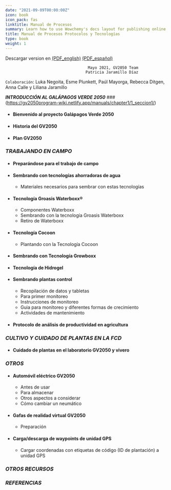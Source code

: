 ```yaml
---
date: "2021-09-09T00:00:00Z"
icon: book
icon_pack: fas
linktitle: Manual de Procesos
summary: Learn how to use Wowchemy's docs layout for publishing online courses, software documentation, and tutorials.
title: Manual de Procesos Protocolos y Tecnologías
type: book
weight: 1
---
```


Descargar version en [(PDF_english)](/manuals/chapter1/Manual_vol_english.pdf) [(PDF_español)](/manuals/chapter1/Manual_Vol.pdf)

                                        Mayo 2021, GV2050 Team
                                       Patricia Jaramillo Díaz
`Colaboración`: Luka Negoita, Esme Plunkett, Paúl Mayorga, Rebecca Ditgen, Anna Calle y Liliana Jaramillo


***INTRODUCCIÓN AL GALÁPAGOS VERDE 2050*** ###(https://gv2050program-wiki.netlify.app/manuals/chapter1/1_seccion1/) 

+ #### Bienvenido al proyecto Galápagos Verde 2050

+ #### Historia del GV2050

+ #### Plan GV2050

### ***TRABAJANDO EN CAMPO***

- ####  Preparándose para el trabajo de campo
  
+ ####  Sembrando con tecnologías ahorradoras de agua
  
  - Materiales necesarios para sembrar con estas tecnologías 
  
+ #### Tecnología Groasis Waterboxx® 
      
  - Componentes Waterboxx
  - Sembrando con la tecnología Groasis Waterboxx
  - Retiro de Waterboxx
  
+ #### Tecnología Cocoon
      
  - Plantando con la Tecnología Cocoon
  
+ #### Sembrando con Tecnología Growboxx 
+ #### Tecnología de Hidrogel
+ #### Sembrando plantas control

  - Recopilación de datos y tabletas
  - Para primer monitoreo 
  - Instrucciones de monitoreo
  - Guia para monitoreo y diferentes formas de crecimiento
  - Actividades de mantenimiento
  
+ #### Protocolo de análisis de productividad en agricultura

### ***CULTIVO Y CUIDADO DE PLANTAS EN LA FCD***

- #### Cuidado de plantas en el laboratorio  GV2050 y vivero
  
### ***OTROS***

+ #### Automóvil eléctrico GV2050 
  
  - Antes de usar
  - Para almacenar
  - Otros aspectos a considerar 
  - Cómo cambiar un neumático
      
+ #### Gafas de realidad virtual GV2050
  
  - Preparación
      
+ #### Carga/descarga de waypoints de unidad GPS
  
  - Cargar coordenadas con etiquetas de código (ID de plantación) a unidad GPS

### _**OTROS RECURSOS**_

### _**REFERENCIAS**_